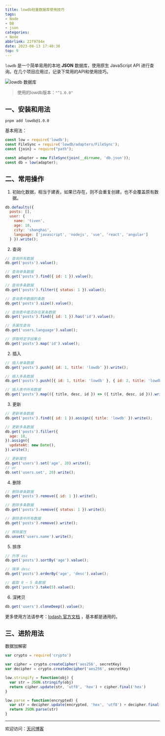 ```yaml
---
title: lowdb轻量数据库使用技巧
tags:
- Node
- DB
- json
categories:
- Node
abbrlink: 22f9784e
date: 2023-08-13 17:40:38
top: 9
---
```


`lowdb` 是一个简单易用的本地 **JSON** 数据库，使用原生 JavaScript API 进行查询。在几个项目应用过，记录下常用的API和使用技巧。

![lowdb 数据库](https://tiven.cn/static/img/lowdb-01-TlIJDAmg.jpg)

<!-- more -->

> 使用的lowdb版本：`"^1.0.0"`

## 一、安装和用法

```shell
pnpm add lowdb@1.0.0
```

基本用法：

```js
const low = require('lowdb');
const FileSync = require('lowdb/adapters/FileSync');
const {join} = require("path");

const adapter = new FileSync(join(__dirname, 'db.json'));
const db = low(adapter);
```

## 二、常用操作

1. 初始化数据，相当于建表，如果已存在，则不会重复创建，也不会覆盖原有数据。

```js
db.defaults({ 
  posts: [], 
  user: {
    name: 'tiven',
    age: 18,
    city: 'shanghai',
    language: ['javascript', 'nodejs', 'vue', 'react', 'angular']
  } }).write();
```

2. 查询

```js
// 查询所有数据
db.get('posts').value();

// 查询单条数据
db.get('posts').find({ id: 1 }).value();

// 查询多条数据
db.get('posts').filter({ status: 1 }).value();

// 查询表中数据的条数
db.get('posts').size().value();

// 查询表中是否存在某条数据
db.get('posts').find({ id: 1 }).has('id').value();

// 多属性查询
db.get('users.language').value();

// 获取特定字段集合
db.get('posts').map('id').value();
```

2. 插入

```js
// 插入单条数据
db.get('posts').push({ id: 1, title: 'lowdb' }).write();

// 插入多条数据
db.get('posts').push([{ id: 1, title: 'lowdb' }, { id: 2, title: 'lowdb' }]).write();

// 插入表中所有数据
db.get('posts').map(({ title, desc, id }) => ({ title, desc, id })).write();
```

3. 更新

```js
// 更新单条数据
db.get('posts').find({ id: 1 }).assign({ title: 'lowdb' }).write();

// 更新多条数据
db.get('posts').filler({
  age: 18,
}).assign({
  updateAt: new Date(),
}).write();

// 更新属性
db.get('users').set('age', 20).write();
// or
db.set('users.set', 20).write();
```

4. 删除

```js
// 删除单条数据
db.get('posts').remove({ id: 1 }).write();

// 删除多条数据
db.get('posts').remove({ status: 1 }).write();

// 删除表中所有数据
db.get('posts').remove().write();

// 移除属性
db.unset('users.name').write();
```

5. 排序

```js
// 升序 asc 
db.get('posts').sortBy('age').value();

// 降序 desc
db.get('posts').orderBy('age', 'desc').value();

// 截取 0 ~ 5 条数据
db.get('posts').take(5).value();
```

6. 深拷贝

```js
db.get('users').cloneDeep().value();
```

更多使用方法请参考：[lodash 官方文档](https://www.lodashjs.com/ "lodash 官方文档") ，基本都是通用的。

## 三、进阶用法

数据加解密

```js
var crypto = require('crypto')

var cipher = crypto.createCipher('aes256', secretKey)
var decipher = crypto.createDecipher('aes256', secretKey)

low.stringify = function(obj) {
  var str = JSON.stringify(obj)
  return cipher.update(str, 'utf8', 'hex') + cipher.final('hex')
}

low.parse = function(encrypted) {
  var str = decipher.update(encrypted, 'hex', 'utf8') + decipher.final('utf8')
  return JSON.parse(str)
}
```

---

欢迎访问：[天问博客](https://tiven.cn/p/22f9784e/ "天问博客-专注于大前端技术")

